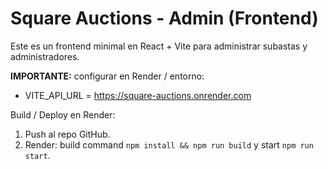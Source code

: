 # Square Auctions - Admin (Frontend)

Este es un frontend minimal en React + Vite para administrar subastas y administradores.

**IMPORTANTE:** configurar en Render / entorno:
- VITE_API_URL = https://square-auctions.onrender.com

Build / Deploy en Render:
1. Push al repo GitHub.
2. Render: build command `npm install && npm run build` y start `npm run start`.
